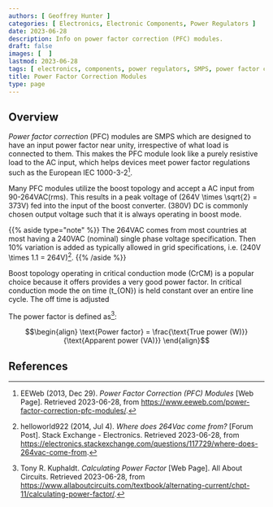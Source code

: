 ```yaml
---
authors: [ Geoffrey Hunter ]
categories: [ Electronics, Electronic Components, Power Regulators ]
date: 2023-06-28
description: Info on power factor correction (PFC) modules.
draft: false
images: [  ]
lastmod: 2023-06-28
tags: [ electronics, components, power regulators, SMPS, power factor correction, PFC ]
title: Power Factor Correction Modules
type: page
---
```


## Overview

_Power factor correction_ (PFC) modules are SMPS which are designed to have an input power factor near unity, irrespective of what load is connected to them. This makes the PFC module look like a purely resistive load to the AC input, which helps devices meet power factor regulations such as the European IEC 1000-3-2[^eeweb-power-factor-correction-modules].

Many PFC modules utilize the boost topology and accept a AC input from 90-264VAC(rms). This results in a peak voltage of \(264V \times \sqrt{2} = 373V\) fed into the input of the boost converter. \(380V\) DC is commonly chosen output voltage such that it is always operating in boost mode.

{{% aside type="note" %}}
The 264VAC comes from most countries at most having a 240VAC (nominal) single phase voltage specification. Then 10% variation is added as typically allowed in grid specifications, i.e. \(240V \times 1.1 = 264V\)[^stack-exchange-where-does-264vac-come-from].
{{% /aside %}}

Boost topology operating in critical conduction mode (CrCM) is a popular choice because it offers provides a very good power factor. In critical conduction mode the on time \(t_{ON}\) is held constant over an entire line cycle. The off time is adjusted 

The power factor is defined as[^all-about-circuits-calculating-power-factor]:

$$\begin{align}
\text{Power factor} = \frac{\text{True power (W)}}{\text{Apparent power (VA)}}
\end{align}$$

## References

[^eeweb-power-factor-correction-modules]: EEWeb (2013, Dec 29). _Power Factor Correction (PFC) Modules_ [Web Page]. Retrieved 2023-06-28, from https://www.eeweb.com/power-factor-correction-pfc-modules/.
[^stack-exchange-where-does-264vac-come-from]: helloworld922 (2014, Jul 4). _Where does 264Vac come from?_ [Forum Post]. Stack Exchange - Electronics. Retrieved 2023-06-28, from https://electronics.stackexchange.com/questions/117729/where-does-264vac-come-from.
[^all-about-circuits-calculating-power-factor]: Tony R. Kuphaldt. _Calculating Power Factor_ [Web Page]. All About Circuits. Retrieved 2023-06-28, from https://www.allaboutcircuits.com/textbook/alternating-current/chpt-11/calculating-power-factor/.
